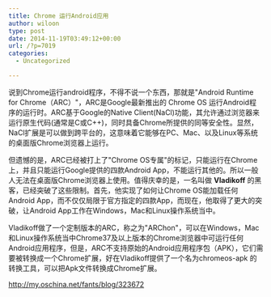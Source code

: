 ```yaml
---
title: Chrome 运行Android应用
author: wiloon
type: post
date: 2014-11-19T03:49:12+00:00
url: /?p=7019
categories:
  - Uncategorized

---
```

说到Chrome运行android程序，不得不说一个东西，那就是"Android Runtime for Chrome（ARC）"，ARC是Google最新推出的 Chrome OS 运行Android程序的运行时。ARC基于Google的Native Client(NaCl)功能，其允许通过浏览器来运行原生代码(通常是C或C++)，同时具备Chrome所提供的同等安全性。显然，NaCl扩展是可以做到跨平台的，这意味着它能够在PC、Mac、以及Linux等系统的桌面版Chrome浏览器上运行。

但遗憾的是，ARC已经被打上了"Chrome OS专属"的标记，只能运行在Chrome上，并且只能运行Google提供的四款Android App，不能运行其他的。所以一般人无法在桌面版Chrome浏览器上使用。值得庆幸的是，一名叫做 **Vladikoff** 的黑客，已经突破了这些限制。首先，他实现了如何让Chrome OS能加载任何Android App，而不仅仅局限于官方指定的四款App，而现在，他取得了更大的突破，让Android App工作在Windows，Mac和Linux操作系统当中。

Vladikoff做了一个定制版本的ARC，称之为"ARChon"，可以在Windows，Mac和Linux操作系统当中Chrome37及以上版本的Chrome浏览器中可运行任何Android应用程序，但是，ARC不支持原始的Android应用程序包（APK），它们需要被转换成一个Chrome扩展，好在Vladikoff提供了一个名为chromeos-apk 的转换工具，可以把Apk文件转换成Chrome扩展。

http://my.oschina.net/fants/blog/323672